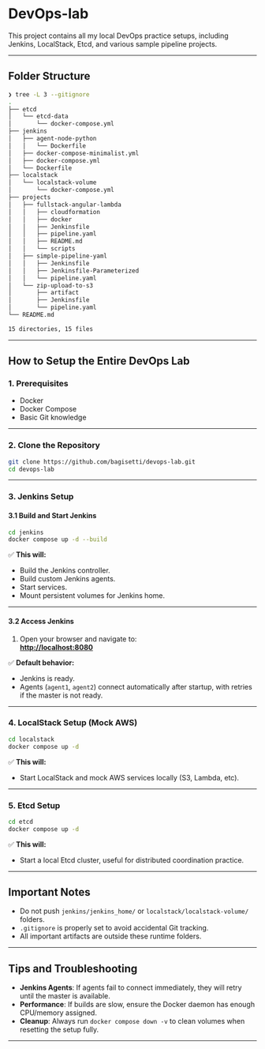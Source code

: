 # DevOps-lab

This project contains all my local DevOps practice setups, including Jenkins, LocalStack, Etcd, and various sample pipeline projects.

---

## Folder Structure

```bash
❯ tree -L 3 --gitignore
.
├── etcd
│   └── etcd-data
│       └── docker-compose.yml
├── jenkins
│   ├── agent-node-python
│   │   └── Dockerfile
│   ├── docker-compose-minimalist.yml
│   ├── docker-compose.yml
│   └── Dockerfile
├── localstack
│   └── localstack-volume
│       └── docker-compose.yml
├── projects
│   ├── fullstack-angular-lambda
│   │   ├── cloudformation
│   │   ├── docker
│   │   ├── Jenkinsfile
│   │   ├── pipeline.yaml
│   │   ├── README.md
│   │   └── scripts
│   ├── simple-pipeline-yaml
│   │   ├── Jenkinsfile
│   │   ├── Jenkinsfile-Parameterized
│   │   └── pipeline.yaml
│   └── zip-upload-to-s3
│       ├── artifact
│       ├── Jenkinsfile
│       └── pipeline.yaml
└── README.md

15 directories, 15 files
```

---

## How to Setup the Entire DevOps Lab

### 1. Prerequisites

- Docker
- Docker Compose
- Basic Git knowledge

---

### 2. Clone the Repository

```bash
git clone https://github.com/bagisetti/devops-lab.git
cd devops-lab
```

---

### 3. Jenkins Setup

#### 3.1 Build and Start Jenkins

```bash
cd jenkins
docker compose up -d --build
```

✅ **This will:**
- Build the Jenkins controller.
- Build custom Jenkins agents.
- Start services.
- Mount persistent volumes for Jenkins home.

---

#### 3.2 Access Jenkins

1. Open your browser and navigate to:  
   **[http://localhost:8080](http://localhost:8080)**

✅ **Default behavior:**
- Jenkins is ready.
- Agents (`agent1`, `agent2`) connect automatically after startup, with retries if the master is not ready.

---

### 4. LocalStack Setup (Mock AWS)

```bash
cd localstack
docker compose up -d
```

✅ **This will:**
- Start LocalStack and mock AWS services locally (S3, Lambda, etc).

---

### 5. Etcd Setup

```bash
cd etcd
docker compose up -d
```

✅ **This will:**
- Start a local Etcd cluster, useful for distributed coordination practice.

---

## Important Notes

- Do not push `jenkins/jenkins_home/` or `localstack/localstack-volume/` folders.
- `.gitignore` is properly set to avoid accidental Git tracking.
- All important artifacts are outside these runtime folders.

---

## Tips and Troubleshooting

- **Jenkins Agents**: If agents fail to connect immediately, they will retry until the master is available.
- **Performance**: If builds are slow, ensure the Docker daemon has enough CPU/memory assigned.
- **Cleanup**: Always run `docker compose down -v` to clean volumes when resetting the setup fully.

---